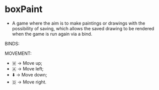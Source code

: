 # boxPaint
- A game where the aim is to make paintings or drawings with the possibility of saving, which allows the saved drawing to be rendered when the game is run again via a bind.

BINDS:

MOVEMENT:

- 🇼 -> Move up;
- 🇦 -> Move left;
- ⬇️ -> Move down;
- 🇩 -> Move right.


